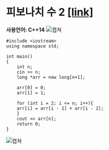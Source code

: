 # 피보나치 수 2 [[link]](https://www.acmicpc.net/problem/2748)
**사용언어: C++14**
![캡쳐](https://user-images.githubusercontent.com/38516906/61681303-f3700980-ad47-11e9-9f90-4022a03a65a9.png)

```
#include <iostream>
using namespace std;

int main()
{
    int n;
    cin >> n;
    long *arr = new long[n+1];

    arr[0] = 0;
    arr[1] = 1;

    for (int i = 2; i <= n; i++){
	arr[i] = arr[i - 1] + arr[i - 2];
    }
    cout << arr[n];
    return 0;
}
```

![캡쳐](https://user-images.githubusercontent.com/38516906/61681258-ce7b9680-ad47-11e9-9295-71ecb2ace834.png)
